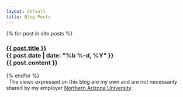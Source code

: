 ```yaml
---
layout: default
title: Blog Posts
---
```


<div>
<!-- <div class="posts"> -->
  {% for post in site.posts %}
  <div class="post">
  <h3><a href="{{site.baseurl}}{{ post.url }}">{{ post.title }}</a></h>
  <div class="post-meta">{{ post.date | date: "%b %-d, %Y" }} </div>
  {{ post.content }}
  </div>
  {% endfor %}
</div>

<div class="alert alert-info" role="alert">
<i class="fa fa-hand-peace-o fa-fw"></i>&nbsp; The views expressed on this blog are my own and are not necessarily shared by my employer <a href="http://nau.edu">Northern Arizona University</a>.
</div>
